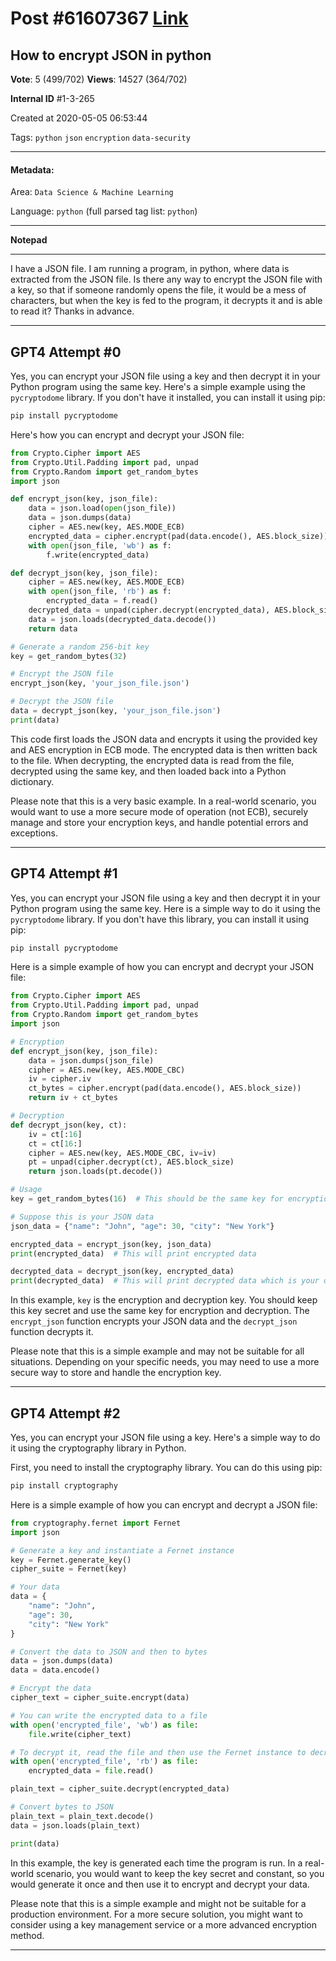 
# Post \#61607367 [Link](https://stackoverflow.com/questions/61607367/)

## How to encrypt JSON in python

**Vote**: 5 (499/702) **Views**: 14527 (364/702) 

**Internal ID** \#1-3-265

Created at 2020-05-05 06:53:44

Tags: `python` `json` `encryption` `data-security`

----------

#### Metadata:

Area: `Data Science & Machine Learning`

Language: `python` (full parsed tag list: `python`)

----------

**Notepad**


----------

I have a JSON file. I am running a program, in python, where data is extracted from the JSON file. Is there any way to encrypt the JSON file with a key, so that if someone randomly opens the file, it would be a mess of characters, but when the key is fed to the program, it decrypts it and is able to read it? Thanks in advance.


----------
        
## GPT4 Attempt \#0

Yes, you can encrypt your JSON file using a key and then decrypt it in your Python program using the same key. Here's a simple example using the `pycryptodome` library. If you don't have it installed, you can install it using pip:

```bash
pip install pycryptodome
```

Here's how you can encrypt and decrypt your JSON file:

```python
from Crypto.Cipher import AES
from Crypto.Util.Padding import pad, unpad
from Crypto.Random import get_random_bytes
import json

def encrypt_json(key, json_file):
    data = json.load(open(json_file))
    data = json.dumps(data)
    cipher = AES.new(key, AES.MODE_ECB)
    encrypted_data = cipher.encrypt(pad(data.encode(), AES.block_size))
    with open(json_file, 'wb') as f:
        f.write(encrypted_data)

def decrypt_json(key, json_file):
    cipher = AES.new(key, AES.MODE_ECB)
    with open(json_file, 'rb') as f:
        encrypted_data = f.read()
    decrypted_data = unpad(cipher.decrypt(encrypted_data), AES.block_size)
    data = json.loads(decrypted_data.decode())
    return data

# Generate a random 256-bit key
key = get_random_bytes(32)

# Encrypt the JSON file
encrypt_json(key, 'your_json_file.json')

# Decrypt the JSON file
data = decrypt_json(key, 'your_json_file.json')
print(data)
```

This code first loads the JSON data and encrypts it using the provided key and AES encryption in ECB mode. The encrypted data is then written back to the file. When decrypting, the encrypted data is read from the file, decrypted using the same key, and then loaded back into a Python dictionary.

Please note that this is a very basic example. In a real-world scenario, you would want to use a more secure mode of operation (not ECB), securely manage and store your encryption keys, and handle potential errors and exceptions.

--------

## GPT4 Attempt \#1

Yes, you can encrypt your JSON file using a key and then decrypt it in your Python program using the same key. Here is a simple way to do it using the `pycryptodome` library. If you don't have this library, you can install it using pip:

```bash
pip install pycryptodome
```

Here is a simple example of how you can encrypt and decrypt your JSON file:

```python
from Crypto.Cipher import AES
from Crypto.Util.Padding import pad, unpad
from Crypto.Random import get_random_bytes
import json

# Encryption
def encrypt_json(key, json_file):
    data = json.dumps(json_file)
    cipher = AES.new(key, AES.MODE_CBC)
    iv = cipher.iv
    ct_bytes = cipher.encrypt(pad(data.encode(), AES.block_size))
    return iv + ct_bytes

# Decryption
def decrypt_json(key, ct):
    iv = ct[:16]
    ct = ct[16:]
    cipher = AES.new(key, AES.MODE_CBC, iv=iv)
    pt = unpad(cipher.decrypt(ct), AES.block_size)
    return json.loads(pt.decode())

# Usage
key = get_random_bytes(16)  # This should be the same key for encryption and decryption

# Suppose this is your JSON data
json_data = {"name": "John", "age": 30, "city": "New York"}

encrypted_data = encrypt_json(key, json_data)
print(encrypted_data)  # This will print encrypted data

decrypted_data = decrypt_json(key, encrypted_data)
print(decrypted_data)  # This will print decrypted data which is your original JSON data
```

In this example, `key` is the encryption and decryption key. You should keep this key secret and use the same key for encryption and decryption. The `encrypt_json` function encrypts your JSON data and the `decrypt_json` function decrypts it.

Please note that this is a simple example and may not be suitable for all situations. Depending on your specific needs, you may need to use a more secure way to store and handle the encryption key.

--------

## GPT4 Attempt \#2

Yes, you can encrypt your JSON file using a key. Here's a simple way to do it using the cryptography library in Python. 

First, you need to install the cryptography library. You can do this using pip:

```bash
pip install cryptography
```

Here is a simple example of how you can encrypt and decrypt a JSON file:

```python
from cryptography.fernet import Fernet
import json

# Generate a key and instantiate a Fernet instance
key = Fernet.generate_key()
cipher_suite = Fernet(key)

# Your data
data = {
    "name": "John",
    "age": 30,
    "city": "New York"
}

# Convert the data to JSON and then to bytes
data = json.dumps(data)
data = data.encode()

# Encrypt the data
cipher_text = cipher_suite.encrypt(data)

# You can write the encrypted data to a file
with open('encrypted_file', 'wb') as file:
    file.write(cipher_text)

# To decrypt it, read the file and then use the Fernet instance to decrypt
with open('encrypted_file', 'rb') as file:
    encrypted_data = file.read()

plain_text = cipher_suite.decrypt(encrypted_data)

# Convert bytes to JSON
plain_text = plain_text.decode()
data = json.loads(plain_text)

print(data)
```

In this example, the key is generated each time the program is run. In a real-world scenario, you would want to keep the key secret and constant, so you would generate it once and then use it to encrypt and decrypt your data.

Please note that this is a simple example and might not be suitable for a production environment. For a more secure solution, you might want to consider using a key management service or a more advanced encryption method.

--------
